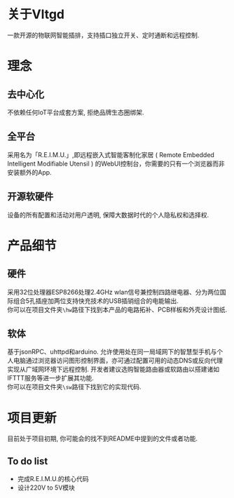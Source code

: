 # 关于Vltgd  
一款开源的物联网智能插排，支持插口独立开关、定时通断和远程控制.  

# 理念  
## 去中心化  
不依赖任何IoT平台成套方案, 拒绝品牌生态圈绑架.  
## 全平台  
采用名为「R.E.I.M.U.」,即远程嵌入式智能客制化家居 ( Remote Embedded Intelligent Modifiable Utensil ) 的WebUI控制台，你需要的只有一个浏览器而非安装额外的App.  
## 开源软硬件  
设备的所有配置和活动对用户透明, 保障大数据时代的个人隐私权和选择权.  

# 产品细节  
## 硬件  
采用32位处理器ESP8266处理2.4GHz wlan信号兼控制四路继电器、分为两位国际组合5孔插座加两位支持快充技术的USB插销组合的电能输出.  
你可以在项目文件夹`\hw`路径下找到本产品的电路拓补、PCB样板和外壳设计图纸.

## 软体  
基于jsonRPC、uhttpd和arduino. 允许使用处在同一局域网下的智慧型手机与个人电脑通过浏览器访问图形控制界面，亦可通过配置可用的动态DNS或反向代理实现从广域网环境下远程控制. 开发者建议选购智能路由器或软路由以搭建诸如IFTTT服务等进一步扩展其功能.  
你可以在项目文件夹`\sw`路径下找到它的实现代码.  

# 项目更新  
目前处于项目初期, 你可能会的找不到README中提到的文件或者功能. 
## To do list  
* 完成R.E.I.M.U.的核心代码  
* 设计220V to 5V模块  

